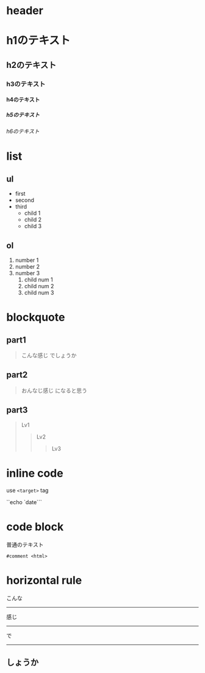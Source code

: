 # header

# h1のテキスト
## h2のテキスト
### h3のテキスト
#### h4のテキスト
##### h5のテキスト
###### h6のテキスト

# list

## ul

* first
* second
* third
	* child 1
	* child 2
	* child 3

## ol

1. number 1
2. number 2
3. number 3
	1. child num 1
	2. child num 2
	3. child num 3

# blockquote 

## part1

> こんな感じ
> でしょうか

## part2
> おんなじ感じ
になると思う

## part3

> Lv1
>
> > Lv2
> >
> > > Lv3

# inline code

use `<target>` tag

``echo `date```

# code block

普通のテキスト

	#comment <html>

# horizontal rule

こんな
* * *
感じ
***
で
- - -
しょうか
---


